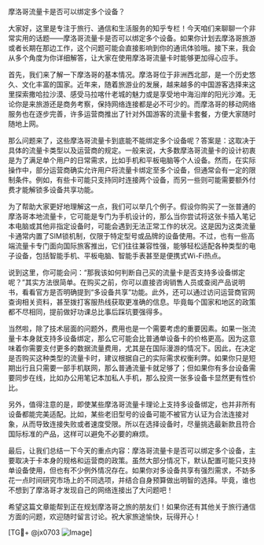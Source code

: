 摩洛哥流量卡是否可以绑定多个设备？

大家好，这里是专注于旅行、通信和生活服务的知乎专栏！今天咱们来聊聊一个非常实用的话题——摩洛哥流量卡是否可以绑定多个设备。如果你计划去摩洛哥旅游或者长期在那边工作，这个问题可能会直接影响到你的通讯体验哦。接下来，我会从多个角度为你详细解答，让大家在使用摩洛哥流量卡时能够更加得心应手。

首先，我们来了解一下摩洛哥的基本情况。摩洛哥位于非洲西北部，是一个历史悠久、文化丰富的国家。近年来，随着旅游业的发展，越来越多的中国游客选择来这里探索撒哈拉沙漠、感受马拉喀什老城的魅力或是享受地中海沿岸的阳光沙滩。无论你是来旅游还是商务考察，保持网络连接都是必不可少的。而摩洛哥的移动网络服务也在逐步完善，许多运营商推出了针对外国游客的流量卡套餐，方便大家随时随地上网。

那么问题来了，这些摩洛哥流量卡到底能不能绑定多个设备呢？答案是：这取决于具体的流量卡类型以及运营商的规定。一般来说，大多数摩洛哥流量卡的设计初衷是为了满足单个用户的日常需求，比如手机和平板电脑等个人设备。然而，在实际操作中，部分运营商确实允许用户将流量卡绑定至多个设备，但通常会有一定的限制条件。例如，有些卡可能只支持同时连接两个设备，而另一些则可能需要额外付费才能解锁多设备共享功能。

为了帮助大家更好地理解这一点，我们可以举几个例子。假设你购买了一张普通的摩洛哥本地流量卡，它可能是专门为手机设计的，那么当你尝试将这张卡插入笔记本电脑或其他非指定设备时，可能会遇到无法正常工作的状况。这是因为这类流量卡通常内置了SIM锁机制，仅限于特定型号或品牌的设备使用。不过，也有一些高端流量卡专门面向国际旅客推出，它们往往兼容性强，能够轻松适配各种类型的电子设备，包括智能手机、平板电脑、智能手表甚至是便携式Wi-Fi热点。

说到这里，你可能会问：“那我该如何判断自己买的流量卡是否支持多设备绑定呢？”其实方法很简单。在购买之前，你可以直接咨询销售人员或查阅产品说明书，看看官方是否明确提到“多设备共享”功能。此外，还可以通过访问运营商官网查询相关资料，甚至拨打客服热线获取更准确的信息。毕竟每个国家和地区的政策都不尽相同，提前做好功课总比事后踩坑要强得多。

当然啦，除了技术层面的问题外，费用也是一个需要考虑的重要因素。如果一张流量卡本身就支持多设备绑定，那么它可能会比普通单设备卡的价格更高。因为这意味着你需要支付更多的数据流量费用，尤其是在国际漫游的情况下。因此，在决定是否购买这种类型的流量卡时，建议根据自己的实际需求权衡利弊。如果你只是短期出行且只需要一部手机联网，那么普通流量卡就足够了；但如果你有多台设备需要同步在线，比如办公用笔记本加私人手机，那么投资一张多设备卡显然更有性价比。

另外，值得注意的是，即使某些摩洛哥流量卡理论上支持多设备绑定，也并非所有设备都能完美适配。比如，某些老旧型号的设备可能不被官方认证为合法连接对象，从而导致连接失败或者速度受限。所以在选择设备时，尽量挑选最新款且符合国际标准的产品，这样可以避免不必要的麻烦。

最后，让我们总结一下今天的重点内容：摩洛哥流量卡是否可以绑定多个设备，主要取决于卡本身的规格和运营商的政策。虽然大部分情况下，默认配置可能只支持单设备使用，但也有不少例外情况存在。如果你对多设备共享有强烈需求，不妨多花一点时间研究市场上的不同选项，并结合自身预算做出明智的选择。毕竟，谁也不想到了摩洛哥才发现自己的网络连接出了大问题吧！

希望这篇文章能帮到正在规划摩洛哥之旅的朋友们！如果你还有其他关于旅行通信方面的问题，欢迎随时留言讨论。祝大家旅途愉快，玩得开心！

[TG💪+ @jx0703 ![Image](https://github.com/user-attachments/assets/dbca1d08-cadb-493c-b0ec-ad6f7a83f270)]